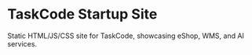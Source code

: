 # TaskCode Startup Site
Static HTML/JS/CSS site for TaskCode, showcasing eShop, WMS, and AI services.